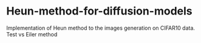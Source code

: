 # Heun-method-for-diffusion-models
Implementation of Heun method to the images generation on CIFAR10 data. Test vs Eiler method
